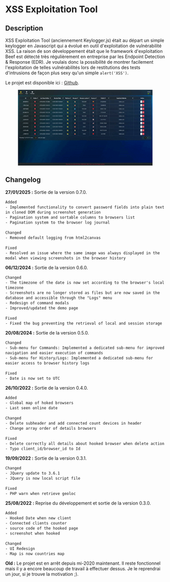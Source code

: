 # XSS Exploitation Tool

## Description

XSS Exploitation Tool (anciennement Keylogger.js) était au départ un simple keylogger en Javascript qui a évolué en outil d'exploitation de vulnérabilité XSS. La raison de son développement était que le framework d'exploitation Beef est détecté très régulièrement en entreprise par les Endpoint Detection & Response (EDR). Je voulais donc la possibilité de montrer facilement l'exploitation de telles vulnérabilités lors de restitutions des tests d'intrusions de façon plus sexy qu'un simple `alert('XSS')`.

Le projet est disponible ici : [Github](https://github.com/Sharpforce/keylogger.js).

<figure><img src="../.gitbook/assets/demo-xet.gif" alt=""><figcaption></figcaption></figure>

## Changelog

**27/01/2025 :** Sortie de la version 0.7.0.

```
Added
- Implemented functionality to convert password fields into plain text in cloned DOM during screenshot generation
- Pagination system and sortable columns to browsers list
- Pagination system to the browser log journal

Changed
- Removed default logging from html2canvas

Fixed
- Resolved an issue where the same image was always displayed in the modal when viewing screenshots in the browser history
```

**06/12/2024 :** Sortie de la version 0.6.0.

```
Changed
- The timezone of the date is now set according to the browser's local timezone
- Screenshots are no longer stored as files but are now saved in the database and accessible through the "Logs" menu
- Redesign of command modals
- Improved/updated the demo page

Fixed
- Fixed the bug preventing the retrieval of local and session storage
```

**20/08/2024 :** Sortie de la version 0.5.0.

```
Changed
- Sub-menu for Commands: Implemented a dedicated sub-menu for improved navigation and easier execution of commands
- Sub-menu for History/Logs: Implemented a dedicated sub-menu for easier access to browser history logs

Fixed
- Date is now set to UTC
```

**26/10/2022 :** Sortie de la version 0.4.0.

```
Added
- Global map of hoked browsers
- Last seen online date

Changed
- Delete subheader and add connected count devices in header
- Change array order of details browsers

Fixed
- Delete correctly all details about hooked browser when delete action
- Typo client_id/browser_id to Id
```

**19/09/2022 :** Sortie de la version 0.3.1.

```
Changed
- JQuery update to 3.6.1
- JQuery is now local script file

Fixed
- PHP warn when retrieve geoloc
```

**25/08/2022 :** Reprise du développement et sortie de la version 0.3.0.

```markup
Added
- Hooked Date when new client
- Connected clients counter
- source code of the hooked page
- screenshot when hooked

Changed
- UI Redesign
- Map is now countries map
```

**Old :** Le projet est en arrêt depuis mi-2020 maintenant. Il reste fonctionnel mais il y a encore beaucoup de travail à effectuer dessus. Je le reprendrai un jour, si je trouve la motivation ;).
